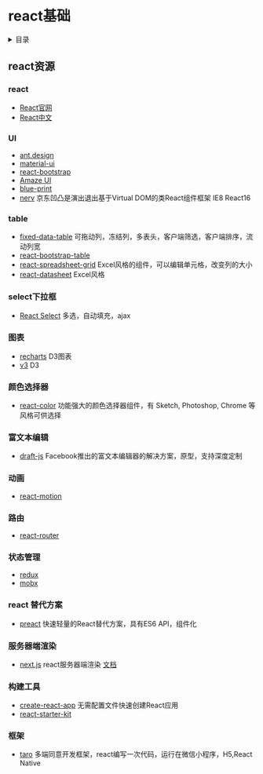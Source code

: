 # react基础

<details>
<summary>目录</summary>

* [`eact资源`](##eact资源)

</details>

## react资源

### react

* [React官网]()
* [React中文]()

### UI

* [ant.design](http://ant.design/)
* [material-ui](http://www.material-ui.com/#/)
* [react-bootstrap](http://react-bootstrap.github.io/)
* [Amaze UI](http://amazeui.org/react/components/)
* [blue-print](https://github.com/palantir/blueprint) 
* [nerv](https://github.com/NervJS/nerv) 京东凹凸是演出退出基于Virtual DOM的类React组件框架 IE8 React16
  
### table

* [fixed-data-table](http://facebook.github.io/fixed-data-table/example-object-data.html)  可拖动列，冻结列，多表头，客户端筛选，客户端排序，流动列宽
* [react-bootstrap-table](http://allenfang.github.io/react-bootstrap-table/example.html)
* [react-spreadsheet-grid](https://github.com/denisraslov/react-spreadsheet-grid) Excel风格的组件，可以编辑单元格，改变列的大小
* [react-datasheet](https://github.com/nadbm/react-datasheet) Excel风格

### select下拉框

* [React Select](https://github.com/JedWatson/react-select) 多选，自动填充，ajax

### 图表

* [recharts](https://github.com/recharts/recharts) D3图表
* [v3](https://github.com/hshoff/vx) D3

### 颜色选择器

* [react-color](https://github.com/casesandberg/react-color) 功能强大的颜色选择器组件，有 Sketch, Photoshop, Chrome 等风格可供选择

### 富文本编辑

* [draft-js](https://github.com/facebook/draft-js) Facebook推出的富文本编辑器的解决方案，原型，支持深度定制

### 动画

* [react-motion](https://github.com/chenglou/react-motion) 

### 路由

* [react-router](https://github.com/ReactTraining/react-router) 

### 状态管理

* [redux](https://github.com/reduxjs/redux)
* [mobx](https://github.com/mobxjs/mobx)

### react 替代方案

* [preact](https://github.com/developit/preact) 快速轻量的React替代方案，具有ES6 API，组件化

### 服务器端渲染

* [next.js](https://github.com/zeit/next.js) react服务器端渲染  [文档](https://cn.mobx.js.org/)

### 构建工具

* [create-react-app](https://github.com/facebook/create-react-app) 无需配置文件快速创建React应用
* [react-starter-kit](https://github.com/kriasoft/react-starter-kit)

### 框架

* [taro](https://taro.aotu.io/) 多端同意开发框架，react编写一次代码，运行在微信小程序，H5,React Native
  